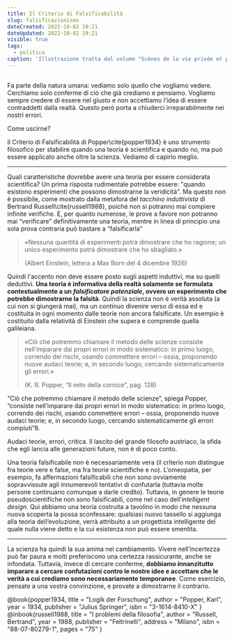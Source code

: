 ```yaml
---
title: Il Criterio di Falsificabilità
slug: falsificazionismo
dateCreated: 2022-10-02 19:21
dateUpdated: 2022-10-02 19:21
visible: true
tags:
  - politica
caption: 'Illustrazione tratta dal volume "Scènes de la vie privée et publique des animaux" a cura di Pierre Jules Hetzel pubblicato a Parigi fra il 1840 e il 1842'
---
```


##

<span class="newthought">Fa parte</span> della natura umana: vediamo solo quello che vogliamo vedere. Cerchiamo solo conferme di ciò che già crediamo e pensiamo. Vogliamo sempre credere di essere nel giusto e non accettiamo l’idea di essere contraddetti dalla realtà. Questo però porta a chiuderci irreparabilmente nei nostri errori.

Come uscirne?

Il Criterio di Falsificabilità di Popper\cite{popper1934} è uno strumento filosofico per stabilire quando una teoria è scientifica e quando no, ma può essere applicato anche oltre la scienza. Vediamo di capirlo meglio.

---

Quali caratteristiche dovrebbe avere una teoria per essere considerata scientifica? Un prima risposta rudimentale potrebbe essere: "quando esistono esperimenti che possono dimostrarne la veridicità". Ma questo non è possibile, come mostrato dalla metafora del _tacchino induttivista_ di Bertrand Russell\cite{russell1988}, poiché non si potranno mai compiere infinite verifiche. E, per quanto numerose, le prove a favore non potranno mai “verificare” definitivamente una teoria, mentre in linea di principio una sola prova contraria può bastare a “falsificarla”

<div class="epigraph">
    <blockquote>
        <p>«Nessuna quantità di esperimenti potrà dimostrare che ho ragione; un unico esperimento potrà dimostrare che ho sbagliato.»</p>
        <footer>(Albert Einstein, lettera a Max Born del 4 dicembre 1926)</footer>
    </blockquote>
</div>

Quindi l'accento non deve essere posto sugli aspetti induttivi, ma su quelli deduttivi. **Una teoria è informativa della realtà solamente se formulata contestualmente a un _falsificatore potenziale_, ovvero un esperimento che potrebbe dimostrarne la falsità**. Quindi la scienza non è verità assoluta (a cui non si giungerà mai), ma un continuo divenire verso di essa ed e costituita in ogni momento dalle teorie non ancora falsificate. Un esempio è costituito dalla relatività di Einstein che supera e comprende quella galileiana.

<div class="epigraph">
    <blockquote>
        <p>«Ciò che potremmo chiamare il metodo delle scienze consiste nell’imparare dai propri errori in modo sistematico: in primo luogo, correndo dei rischi, osando commettere errori – ossia, proponendo nuove audaci teorie; e, in secondo luogo, cercando sistematicamente gli errori.»</p>
        <footer>(K. R. Popper, “Il mito della cornice”, pag. 128)</footer>
    </blockquote>
</div>

“Ciò che potremmo chiamare il metodo delle scienze”, spiega Popper, “consiste nell’imparare dai propri errori in modo sistematico: in primo luogo, correndo dei rischi, osando commettere errori – ossia, proponendo nuove audaci teorie; e, in secondo luogo, cercando sistematicamente gli errori compiuti”8.

Audaci teorie, errori, critica. Il lascito del grande filosofo austriaco, la sfida che egli lancia alle generazioni future, non è di poco conto.

Una teoria falsificabile non è necessariamente vera (il criterio non distingue fra teorie vere e false, ma fra teorie scientifiche e no). L’omeopatia, per esempio, fa affermazioni falsificabili che non sono ovviamente sopravvissute agli innumerevoli tentativi di confutarla (tuttavia molte persone continuano comunque a darle credito). Tuttavia, in genere le teorie pseudoscientifiche non sono falsificabili, come nel caso dell’_intelligent design_. Qui abbiamo una teoria costruita a tavolino in modo che nessuna nuova scoperta la possa sconfessare: qualsiasi nuovo tassello si aggiunga alla teoria dell’evoluzione, verrà attribuito a un progettista intelligente del quale nulla viene detto e la cui esistenza non può essere smentita.

---

La scienza ha quindi la sua anima nel cambiamento. Vivere nell’incertezza può far paura e molti preferiscono una certezza rassicurante, anche se infondata. Tuttavia, invece di cercare conferme, **dobbiamo innanzitutto imparare a cercare confutazioni contro le nostre idee e accettare che le verità a cui crediamo sono necessariamente temporanee**. Come esercizio, pensate a una vostra convinzione, e provate a dimostrarne il contrario.

<bibliography>
@book{popper1934,
  title     = "Logik der Forschung",
  author    = "Popper, Karl",
  year      = 1934,
  publisher = "Julius Springer",
  isbn      = "3-1614-8410-X"
}
@inbook{russell1988,
  title     = "I problemi della filosofia",
  author    = "Russell, Bertrand",
  year      = 1988,
  publisher = "Feltrinelli",
  address   = "Milano",
  isbn      = "88-07-80279-1",
  pages     = "75"
}
</bibliography>
